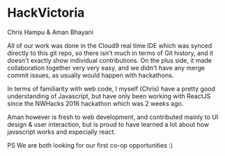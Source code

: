 # HackVictoria

Chris Hampu & Aman Bhayani

All of our work was done in the Cloud9 real time IDE which was synced directly to this git repo, so there isn't much in terms 
of Git history, and it doesn't exactly show individual contributions. On the plus side, it made collaboration together very very
easy, and we didn't have any merge commit issues, as usually would happen with hackathons.

In terms of familiarity with web code, I myself (Chris) have a pretty good understanding of Javascript, but have only been working
with ReactJS since the NWHacks 2016 hackathon which was 2 weeks ago.

Aman however is fresh to web development, and contributed mainly to UI design & user interaction, but is proud to have learned a lot
about how javascript works and especially react.

PS We are both looking for our first co-op opportunities :)
